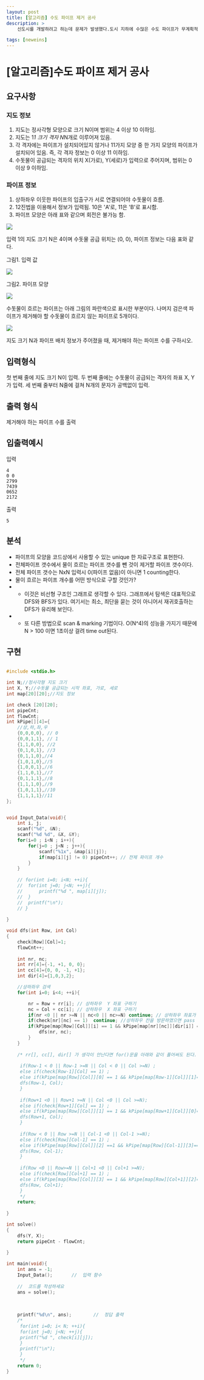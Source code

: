 ```yaml
---
layout: post
title: [알고리즘] 수도 파이프 제거 공사
description: >
    신도시를 개발하려고 하는데 문제가 발생했다.도시 지하에 수많은 수도 파이프가 무계획적으로 설치되어 있어서 이를 제거 해야 한다. 제거하는 공정은 비용이 많이 들기 때문에,실제로 물이 흐르지 않는 수도 파이프만 제거하려고 한다.

tags: [neweins]
---
```


# [알고리즘]수도 파이프 제거 공사

## 요구사항

### 지도 정보

1. 지도는 정사각형 모양으로 크기 N이며 범위는 4 이상 10 이하임.
2. 지도는 1*1 크기 격자 N*N개로 이루어져 있음.
3. 각 격자에는 파이프가 설치되어있지 않거나 11가지 모양 중 한 가지 모양의 파이프가 설치되어 있음. 즉, 각 격자 정보는 0 이상 11 이하임.
4. 수돗물이 공급되는 격자의 위치 X(가로), Y(세로)가 입력으로 주어지며, 범위는 0 이상 9 이하임.

### 파이프 정보

1. 상하좌우 이웃한 파이프의 입출구가 서로 연결되어야 수돗물이 흐름.
2. 12진법을 이용해서 정보가 입력됨. 10은 'A'로, 11은 'B'로 표시함.
3. 파이프 모양은 아래 표와 같으며 회전은 불가능 함.

![](/assets/img/1.jpg)

입력 1의 지도 크기 N은 4이며 수돗물 공급 위치는 (0, 0), 파이프 정보는 다음 표와 같다.

그림1. 입력 값

![](/assets/img/2.jpg)



그림2. 파이프 모양

![](/assets/img/3.jpg)

수돗물이 흐르는 파이프는 아래 그림의 파란색으로 표시한 부분이다. 나머지 검은색 파이프가 제거해야 할 수돗물이 흐르지 않는 파이프로 5개이다.

![](/assets/img/4.jpg)

지도 크기 N과 파이프 배치 정보가 주어졌을 때,
제거해야 하는 파이프 수를 구하시오.

## 입력형식

첫 번째 줄에 지도 크기 N이 입력.
두 번째 줄에는 수돗물이 공급되는 격자의 좌표 X, Y가 입력.
세 번째 줄부터 N줄에 걸쳐 N개의 문자가 공백없이 입력.


## 출력 형식

제거해야 하는 파이프 수를 출력


## 입출력예시

입력
~~~
4
0 0
2799
7439
0652
2172
~~~

출력
~~~
5
~~~


## 분석

- 파이프의 모양을 코드상에서 사용할 수 있는 unique 한 자료구조로 표현한다.
- 전체파이프 갯수에서 물이 흐르는 파이프 갯수를 뺀 것이 제거할 파이프 갯수이다.
- 전체 파이프 갯수는 NxN 입력시 0(파이프 없음)이 아니면 1 counting한다.
- 물이 흐르는 파이프 개수를 어떤 방식으로 구할 것인가?
- - 이것은 비선형 구조인 그래프로 생각할 수 있다. 그래프에서 탐색은 대표적으로 DFS와 BFS가 있다. 여기서는 최소, 최단을 묻는 것이 아니어서 재귀호출하는 DFS가 유리해 보인다.
- - 또 다른 방법으로 scan & marking 기법이다. O(N^4)의 성능을 가지기 때문에 N > 100 이면 1초이상 걸려 time out된다.


## 구현

~~~c

#include <stdio.h>

int N;//정사각형 지도 크기
int X, Y;//수돗물 공급되는 시작 좌표, 가로, 세로
int map[20][20];//지도 정보

int check [20][20];
int pipeCnt;
int flowCnt;
int kPipe[][4]={
    //상,하,좌,우
    {0,0,0,0}, // 0
    {0,0,1,1}, // 1
    {1,1,0,0}, //2
    {0,1,0,1}, //3
    {0,1,1,0},//4
    {1,0,1,0},//5
    {1,0,0,1},//6
    {1,1,0,1},//7
    {0,1,1,1},//8
    {1,1,1,0},//9
    {1,0,1,1},//10
    {1,1,1,1}//11
};


void Input_Data(void){
    int i, j;
    scanf("%d", &N);
    scanf("%d %d", &X, &Y);
    for(i=0 ; i<N ; i++){
        for(j=0 ; j<N ; j++){
            scanf("%1x", &map[i][j]);
            if(map[i][j] != 0) pipeCnt++; // 전체 파이프 개수
        }
    }
    
    // for(int i=0; i<N; ++i){
    // 	for(int j=0; j<N; ++j){
    // 		printf("%d ", map[i][j]);
    // 	}
    // 	printf("\n");
    // }
    
}

void dfs(int Row, int Col)
{
    check[Row][Col]=1;
    flowCnt++;
    
    int nr, nc;
    int rr[4]={-1, +1, 0, 0};
    int cc[4]={0, 0, -1, +1};
    int dir[4]={1,0,3,2};

    //상하좌우 검색
    for(int i=0; i<4; ++i){

        nr = Row + rr[i]; // 상하좌우  Y 좌표 구하기
        nc = Col + cc[i]; // 상하좌우  X 좌표 구하기
        if(nr <0 || nr >=N || nc<0 || nc>=N) continue; // 상하좌우 좌표가 범위 밖이면 pass
        if(check[nr][nc] == 1)	continue; //상하좌우 칸을 방문하였으면 pass
        if(kPipe[map[Row][Col]][i] == 1 && kPipe[map[nr][nc]][dir[i]] == 1 ){ // 방문하지 않았고 확장가능하면 재귀호출
            dfs(nr, nc);
        }
    }
    
    /* rr[], cc[], dir[] 가 생각이 안난다면 for()문을 아래와 같이 풀어써도 된다.
     
     if(Row-1 < 0 || Row-1 >=N || Col < 0 || Col >=N) ;
     else if(check[Row-1][Col] == 1) ;
     else if(kPipe[map[Row][Col]][0] == 1 && kPipe[map[Row-1][Col]][1]==1){
     dfs(Row-1, Col);
     }
     
     if(Row+1 <0 || Row+1 >=N || Col <0 || Col >=N);
     else if(check[Row+1][Col] == 1) ;
     else if(kPipe[map[Row][Col]][1] == 1 && kPipe[map[Row+1][Col]][0]==1){
     dfs(Row+1, Col);
     }
     
     if(Row < 0 || Row >=N || Col-1 <0 || Col-1 >=N);
     else if(check[Row][Col-1] == 1) ;
     else if(kPipe[map[Row][Col]][2] ==1 && kPipe[map[Row][Col-1]][3]==1){
     dfs(Row, Col-1);
     }
     
     if(Row <0 || Row>=N || Col+1 <0 || Col+1 >=N);
     else if(check[Row][Col+1] == 1) ;
     else if(kPipe[map[Row][Col]][3] == 1 && kPipe[map[Row][Col+1]][2]==1){
     dfs(Row, Col+1);
     }
     */
    return;
    
}

int solve()
{
    dfs(Y, X);
    return pipeCnt - flowCnt;
    
}

int main(void){
    int ans = -1;
    Input_Data();		//	입력 함수
    
    //	코드를 작성하세요
    ans = solve();
    
    
    
    printf("%d\n", ans);		//	정답 출력
    /*
     for(int i=0; i< N; ++i){
     for(int j=0; j<N; ++j){
     printf("%d ", check[i][j]);
     }
     printf("\n");
     }
     */
    return 0;
}




~~~
